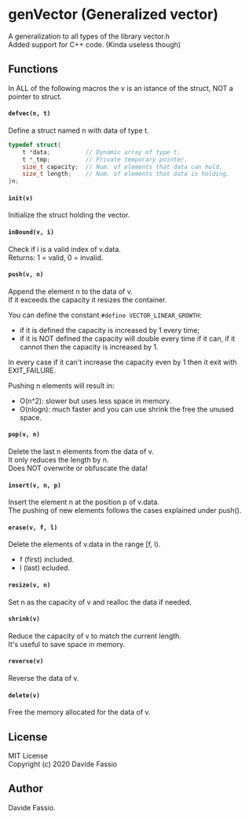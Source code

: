 # genVector (Generalized vector)
A generalization to all types of the library vector.h \
Added support for C++ code. (Kinda useless though)

## Functions
In ALL of the following macros the v is an istance of the struct, NOT a pointer to struct.
#### ```defvec(n, t)```
Define a struct named n with data of type t.
``` C
typedef struct{
    t *data;          // Dynamic array of type t.
    t *_tmp;          // Private temporary pointer.
    size_t capacity;  // Num. of elements that data can hold.
    size_t length;    // Num. of elements that data is holding.
}n;
```

#### ```init(v)```
Initialize the struct holding the vector.

#### ```inBound(v, i)```
Check if i is a valid index of v.data. \
Returns: 1 = valid, 0 = invalid.

#### ```push(v, n)```
Append the element n to the data of v. \
If it exceeds the capacity it resizes the container.

You can define the constant ```#define VECTOR_LINEAR_GROWTH```:
 - if it is defined the capacity is increased by 1 every time;
 - if it is NOT defined the capacity will double every time if it can, if it cannot then the capacity is increased by 1.
 
In every case if it can't increase the capacity even by 1 then it exit with EXIT_FAILURE.

Pushing n elements will result in:
 - O(n^2): slower but uses less space in memory.
 - O(nlogn): much faster and you can use shrink the free the unused space.

#### ```pop(v, n)```
Delete the last n elements from the data of v. \
It only reduces the length by n. \
Does NOT overwrite or obfuscate the data!

#### ```insert(v, n, p)```
Insert the element n at the position p of v.data. \
The pushing of new elements follows the cases explained under push().

#### ```erase(v, f, l)```
Delete the elements of v.data in the range \[f, l).
 - f (first) included.
 - l (last) ecluded.

#### ```resize(v, n)```
Set n as the capacity of v and realloc the data if needed.

#### ```shrink(v)```
Reduce the capacity of v to match the current length. \
It's useful to save space in memory.

#### ```reverse(v)```
Reverse the data of v.

#### ```delete(v)```
Free the memory allocated for the data of v.

## License
MIT License \
Copyright (c) 2020 Davide Fassio

## Author
Davide Fassio.

